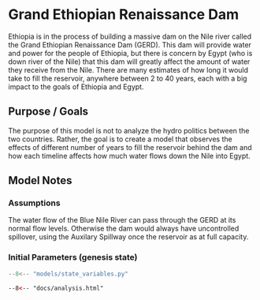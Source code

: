 # Grand Ethiopian Renaissance Dam
Ethiopia is in the process of building a massive dam on the Nile river called the Grand Ethiopian Renaissance Dam (GERD). This dam will provide water and power for the people of Ethiopia, but there is concern by Egypt (who is down river of the Nile) that this dam will greatly affect the amount of water they receive from the Nile. There are many estimates of how long it would take to fill the reservoir, anywhere between 2 to 40 years, each with a big impact to the goals of Ethiopia and Egypt.

## Purpose / Goals
The purpose of this model is not to analyze the hydro politics between the two countries. Rather, the goal is to create a model that observes the effects of different number of years to fill the reservoir behind the dam and how each timeline affects how much water flows down the Nile into Egypt.

## Model Notes
### Assumptions
The water flow of the Blue Nile River can pass through the GERD at its normal flow levels. Otherwise the dam would always have uncontrolled spillover, using the Auxilary Spillway once the reservoir as at full capacity.

### Initial Parameters (genesis state)
```py
--8<-- "models/state_variables.py"
```
```html
--8<-- "docs/analysis.html"
```